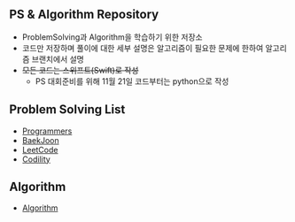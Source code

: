 ## PS & Algorithm Repository
- ProblemSolving과 Algorithm을 학습하기 위한 저장소
- 코드만 저장하며 풀이에 대한 세부 설명은 알고리즘이 필요한 문제에 한하여 알고리즘 브랜치에서 설명
- ~~모든 코드는 스위프트(Swift)로 작성~~
  - PS 대회준비를 위해 11월 21일 코드부터는 python으로 작성

## Problem Solving List

- [Programmers](https://github.com/torch-ray/psalgorithm/tree/programmers)
- [BaekJoon](https://github.com/torch-ray/psalgorithm/tree/baekjoon)
- [LeetCode](https://github.com/torch-ray/psalgorithm/tree/leetcode)
- [Codility](https://github.com/torch-ray/psalgorithm/tree/codility)

## Algorithm
- [Algorithm](https://github.com/torch-ray/psalgorithm/tree/algorithm)
